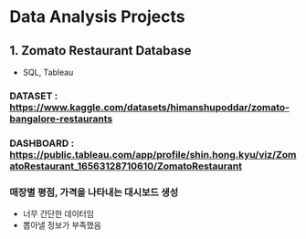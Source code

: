 # Data Analysis Projects

## 1. Zomato Restaurant Database
* SQL, Tableau
### DATASET : https://www.kaggle.com/datasets/himanshupoddar/zomato-bangalore-restaurants
### DASHBOARD : https://public.tableau.com/app/profile/shin.hong.kyu/viz/ZomatoRestaurant_16563128710610/ZomatoRestaurant
### 매장별 평점, 가격을 나타내는 대시보드 생성
* 너무 간단한 데이터임
* 뽑아낼 정보가 부족했음
